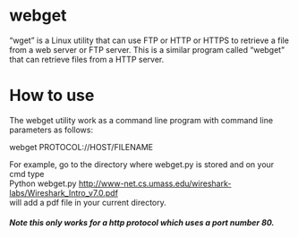 # webget
 “wget” is a Linux utility that can use FTP or HTTP or HTTPS to retrieve a file from a web server or FTP server. This is a similar program called “webget” that can retrieve files from a HTTP server.


# How to use

The webget utility work as a command line program with command line parameters as
follows:

webget PROTOCOL://HOST/FILENAME

For example, go to the directory where webget.py is stored and on your cmd type\
Python webget.py http://www-net.cs.umass.edu/wireshark-labs/Wireshark_Intro_v7.0.pdf
\
will add a pdf file in your current directory.

##### Note this only works for a http protocol which uses a port number 80. 
